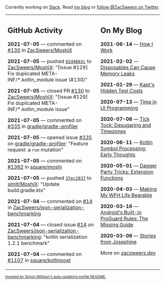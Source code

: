 Currently working on [Slack](https://slack.com/). Read [my blog](https://zacsweers.dev/) or [follow @ZacSweers on Twitter](https://twitter.com/ZacSweers).

<table><tr><td valign="top" width="60%">

## GitHub Activity
<!-- githubActivity starts -->
**2021-07-05** — commented on [#130](https://github.com/ZacSweers/MoshiX/pull/130#issuecomment-874347244) in [ZacSweers/MoshiX](https://api.github.com/repos/ZacSweers/MoshiX)

**2021-07-05** — pushed [`02d4603c`](https://github.com/ZacSweers/MoshiX/commit/02d4603c28e94fe0850e71761e8d1709bcbe54f0) to [ZacSweers/MoshiX](https://api.github.com/repos/ZacSweers/MoshiX): "[Issue #129] Fix duplicated META-INF/*.kotlin_module  issue (#130)"

**2021-07-05** — closed PR [#130](https://api.github.com/repos/ZacSweers/MoshiX/pulls/130) to [ZacSweers/MoshiX](https://api.github.com/repos/ZacSweers/MoshiX): "[Issue #129] Fix duplicated META-INF/*.kotlin_module  issue"

**2021-07-05** — commented on [#335](https://github.com/gradle/gradle-profiler/issues/335#issuecomment-874298746) in [gradle/gradle-profiler](https://api.github.com/repos/gradle/gradle-profiler)

**2021-07-05** — opened issue [#335](https://api.github.com/repos/gradle/gradle-profiler/issues/335) on [gradle/gradle-profiler](https://api.github.com/repos/gradle/gradle-profiler): "Feature request: a `run` mutation"

**2021-07-05** — commented on [#1362](https://github.com/square/moshi/issues/1362#issuecomment-874293817) in [square/moshi](https://api.github.com/repos/square/moshi)

**2021-07-05** — pushed [`37ec2837`](https://github.com/slmlt/MoshiX/commit/37ec283734c5674c3cfc6a8ced33bf5a8392080b) to [slmlt/MoshiX](https://api.github.com/repos/slmlt/MoshiX): "Update build.gradle.kts"

**2021-07-04** — commented on [#14](https://github.com/ZacSweers/json-serialization-benchmarking/issues/14#issuecomment-873744274) in [ZacSweers/json-serialization-benchmarking](https://api.github.com/repos/ZacSweers/json-serialization-benchmarking)

**2021-07-04** — closed issue [#14](https://api.github.com/repos/ZacSweers/json-serialization-benchmarking/issues/14) on [ZacSweers/json-serialization-benchmarking](https://api.github.com/repos/ZacSweers/json-serialization-benchmarking): "kotlin serialization 1.2.1 benchmark"

**2021-07-04** — commented on [#1107](https://github.com/square/kotlinpoet/pull/1107#issuecomment-873669236) in [square/kotlinpoet](https://api.github.com/repos/square/kotlinpoet)
<!-- githubActivity ends -->
</td><td valign="top" width="40%">

## On My Blog
<!-- blog starts -->
**2021-06-14** — [How I Work](https://www.zacsweers.dev/how-i-work/)

**2021-02-02** — [Disposables Can Cause Memory Leaks](https://www.zacsweers.dev/disposables-can-cause-memory-leaks/)

**2021-01-29** — [Kapt's Hidden Test Costs](https://www.zacsweers.dev/kapts-hidden-test-costs/)

**2020-07-13** — [Time in UI Programming](https://www.zacsweers.dev/time-in-ui/)

**2020-07-08** — [Tick Tock: Desugaring and Timezones](https://www.zacsweers.dev/ticktock-desugaring-timezones/)

**2020-06-11** — [Kotlin Symbol Processing: Early Thoughts](https://www.zacsweers.dev/kotlin-symbol-processor-early-thoughts/)

**2020-05-01** — [Dagger Party Tricks: Extension Functions](https://www.zacsweers.dev/dagger-party-tricks-extension-functions/)

**2020-04-03** — [Making My WFH Life Bearable](https://www.zacsweers.dev/making-wfh-life-bearable/)

**2020-03-16** — [Android's Built-in ProGuard Rules: The Missing Guide](https://www.zacsweers.dev/android-proguard-rules/)

**2020-03-09** — [Stories from Josephine](https://www.zacsweers.dev/stories-from-josephine/)
<!-- blog ends -->
More on [zacsweers.dev](https://zacsweers.dev/)
</td></tr></table>

<sub><a href="https://simonwillison.net/2020/Jul/10/self-updating-profile-readme/">Inspired by Simon Willison's auto-updating profile README.</a></sub>